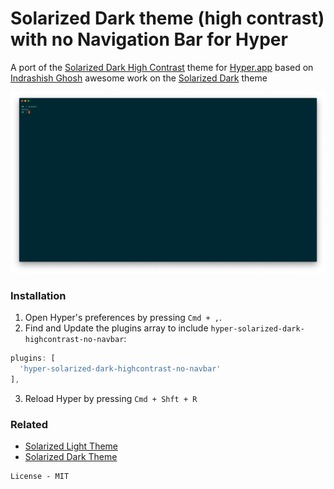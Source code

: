 # Solarized Dark theme (high contrast) with no Navigation Bar for Hyper

A port of the [Solarized Dark High Contrast](https://github.com/roccozanni/hyper-solarized-dark-highcontrast) theme for [Hyper.app](https://hyper.is) based on [Indrashish Ghosh](https://github.com/Ghosh) awesome work on the [Solarized Dark](https://github.com/Ghosh/hyper-solarized-light) theme

![Preview](./preview.png)

### Installation
1. Open Hyper's preferences by pressing `Cmd + ,`.
2. Find and Update the plugins array to include `hyper-solarized-dark-highcontrast-no-navbar`:
  ```js
  plugins: [
    'hyper-solarized-dark-highcontrast-no-navbar'
  ],
  ```
3. Reload Hyper by pressing `Cmd + Shft + R`


### Related
- [Solarized Light Theme](https://github.com/Ghosh/hyper-solarized-light)
- [Solarized Dark Theme](https://github.com/Ghosh/hyper-solarized-dark)

```
License - MIT
```

